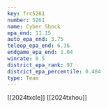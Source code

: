 ```yaml
---
key: frc5261
number: 5261
name: Cyber Shock
epa_end: 11.15
auto_epa_end: 3.75
teleop_epa_end: 6.36
endgame_epa_end: 1.04
winrate: 0.5
district_epa_rank: 97
district_epa_percentile: 0.484
type: Team
---
```

[[2024txcle]]
[[2024txhou]]
